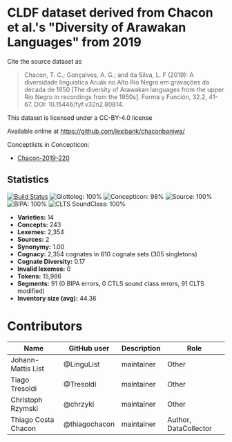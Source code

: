# CLDF dataset derived from Chacon et al.'s "Diversity of Arawakan Languages" from 2019

Cite the source dataset as

> Chacon, T. C.; Gonçalves, A. G.; and da Silva, L. F (2019): A diversidade linguística Aruák no Alto Rio Negro em gravações da década de 1950 [The diversity of Arawakan languages from the upper Rio Negro in recordings from the 1950s]. Forma y Función, 32.2, 41-67. DOI: 10.15446/fyf.v32n2.80814.

This dataset is licensed under a CC-BY-4.0 license

Available online at https://github.com/lexibank/chaconbaniwa/


Conceptlists in Concepticon:
- [Chacon-2019-220](https://concepticon.clld.org/contributions/Chacon-2019-220)
## Statistics


[![Build Status](https://travis-ci.org/lexibank/chaconbaniwa.svg?branch=master)](https://travis-ci.org/lexibank/chaconbaniwa)
![Glottolog: 100%](https://img.shields.io/badge/Glottolog-100%25-brightgreen.svg "Glottolog: 100%")
![Concepticon: 98%](https://img.shields.io/badge/Concepticon-98%25-green.svg "Concepticon: 98%")
![Source: 100%](https://img.shields.io/badge/Source-100%25-brightgreen.svg "Source: 100%")
![BIPA: 100%](https://img.shields.io/badge/BIPA-100%25-brightgreen.svg "BIPA: 100%")
![CLTS SoundClass: 100%](https://img.shields.io/badge/CLTS%20SoundClass-100%25-brightgreen.svg "CLTS SoundClass: 100%")

- **Varieties:** 14
- **Concepts:** 243
- **Lexemes:** 2,354
- **Sources:** 2
- **Synonymy:** 1.00
- **Cognacy:** 2,354 cognates in 610 cognate sets (305 singletons)
- **Cognate Diversity:** 0.17
- **Invalid lexemes:** 0
- **Tokens:** 15,986
- **Segments:** 91 (0 BIPA errors, 0 CTLS sound class errors, 91 CLTS modified)
- **Inventory size (avg):** 44.36

# Contributors

Name | GitHub user | Description | Role
--- | --- | --- | --- 
Johann-Mattis List | @LinguList | maintainer | Other
Tiago Tresoldi | @Tresoldi | maintainer | Other
Christoph Rzymski | @chrzyki | maintainer | Other
Thiago Costa Chacon | @thiagochacon | maintainer | Author, DataCollector


